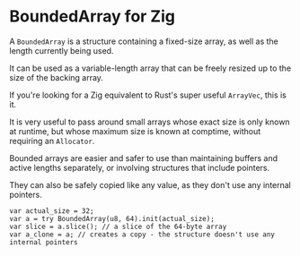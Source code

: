 # BoundedArray for Zig

A `BoundedArray` is a structure containing a fixed-size array, as well as the length currently being used.

It can be used as a variable-length array that can be freely resized up to the size of the backing array.

If you're looking for a Zig equivalent to Rust's super useful `ArrayVec`, this is it.

It is very useful to pass around small arrays whose exact size is only known at runtime, but whose maximum size is known at comptime, without requiring an `Allocator`.

Bounded arrays are easier and safer to use than maintaining buffers and active lengths separately, or involving structures that include pointers.

They can also be safely copied like any value, as they don't use any internal pointers.

```zig
var actual_size = 32;
var a = try BoundedArray(u8, 64).init(actual_size);
var slice = a.slice(); // a slice of the 64-byte array
var a_clone = a; // creates a copy - the structure doesn't use any internal pointers
```
